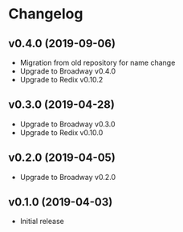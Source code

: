 # Changelog

## v0.4.0 (2019-09-06)

* Migration from old repository for name change
* Upgrade to Broadway v0.4.0
* Upgrade to Redix v0.10.2

## v0.3.0 (2019-04-28)

* Upgrade to Broadway v0.3.0
* Upgrade to Redix v0.10.0

## v0.2.0 (2019-04-05)

* Upgrade to Broadway v0.2.0

## v0.1.0 (2019-04-03)

* Initial release
